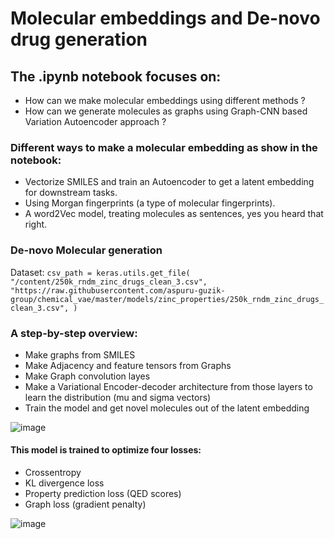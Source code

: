 # Molecular embeddings and De-novo drug generation

## The .ipynb notebook focuses on:
* How can we make molecular embeddings using different methods ? 
* How can we generate molecules as graphs using Graph-CNN based Variation Autoencoder approach ?

### Different ways to make a molecular embedding as show in the notebook:
* Vectorize SMILES and train an Autoencoder to get a latent embedding for downstream tasks.
* Using Morgan fingerprints (a type of molecular fingerprints).
* A word2Vec model, treating molecules as sentences, yes you heard that right.


### De-novo Molecular generation

Dataset: `csv_path = keras.utils.get_file(
    "/content/250k_rndm_zinc_drugs_clean_3.csv",
    "https://raw.githubusercontent.com/aspuru-guzik-group/chemical_vae/master/models/zinc_properties/250k_rndm_zinc_drugs_clean_3.csv",
)`

### A step-by-step overview:
* Make graphs from SMILES
* Make Adjacency and feature tensors from Graphs 
* Make Graph convolution layes
* Make a Variational Encoder-decoder architecture from those layers to learn the distribution (mu and sigma vectors)
* Train the model and get novel molecules out of the latent embedding 

![image](https://user-images.githubusercontent.com/31487695/231053220-d3491cda-f340-4119-ad42-c21ff1e0a584.png)

#### This model is trained to optimize four losses:

* Crossentropy
* KL divergence loss
* Property prediction loss (QED scores)
* Graph loss (gradient penalty)


![image](https://user-images.githubusercontent.com/31487695/231052857-8de54064-7128-4eaa-b693-0c7c171fd41a.png)

